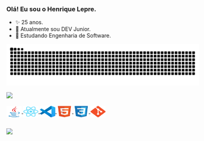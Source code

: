 ### Olá! Eu sou o Henrique Lepre.

- ✨ 25 anos.
- 🎇 Atualmente sou DEV Junior.
- 🌱 Estudando Engenharia de Software.


 ![Snake animation](https://github.com/zNexTage/zNexTage/blob/output/github-contribution-grid-snake.svg)


 <div>
  <a href="https://github.com/HenriqueLepre">
  <img height="180em" src="https://github-readme-stats.vercel.app/api?username=HenriqueLepre&show_icons=true&theme=omni&include_all_commits=true&count_private=true"/>
  <!-- <img height="180em" src="https://github-readme-stats.vercel.app/api/top-langs/?username=HenriqueLepre&layout=compact&langs_count=7&theme=omni"/> -->
</div>
  
 <div style="display: inline_block"><br>
  <img align="center" alt="Logo Java" height="30" width="40" src="https://raw.githubusercontent.com/devicons/devicon/master/icons/java/java-original.svg"> 
  <img align="center" alt="Logo React" height="30" width="40" src="https://raw.githubusercontent.com/devicons/devicon/master/icons/react/react-original.svg">
  <img align="center" alt="Logo VsCode" height="30" width="40" src="https://raw.githubusercontent.com/devicons/devicon/master/icons/vscode/vscode-original.svg">
  <img align="center" alt="Logo HTML" height="30" width="40" src="https://raw.githubusercontent.com/devicons/devicon/master/icons/html5/html5-original.svg">
  <img align="center" alt="Logo CSS" height="30" width="40" src="https://raw.githubusercontent.com/devicons/devicon/master/icons/css3/css3-original.svg">
  <img align="center" alt="Logo Git" height="30" width="40" src="https://raw.githubusercontent.com/devicons/devicon/master/icons/git/git-original.svg"> 
  
    
  
</div>

## 

<div> 

<a href="https://www.linkedin.com/in/henrique-lepre-71b713a4/" target="_blank"><img src="https://img.shields.io/badge/-LinkedIn-%230077B5?style=for-the-badge&logo=linkedin&logoColor=white" target="_blank"></a>  

</div>
